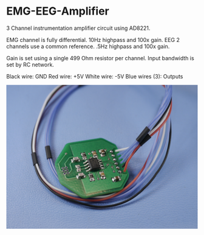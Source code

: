 # EMG-EEG-Amplifier
3 Channel instrumentation amplifier circuit using AD8221. 

EMG channel is fully differential. 10Hz highpass and 100x gain. 
EEG 2 channels use a common reference. .5Hz highpass and 100x gain.

Gain is set using a single 499 Ohm resistor per channel. 
Input bandwidth is set by RC network.

Black wire: GND
Red wire: +5V
White wire: -5V
Blue wires (3): Outputs



 ![Alt text](/_1160748.JPG?raw=true "MyRIO Breakout Board Ver. G2a")
